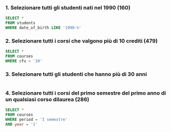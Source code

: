### 1. Selezionare tutti gli studenti nati nel 1990 (160)

```SQL
SELECT *
FROM students
WHERE date_of_birth LIKE '1990-%'
```

### 2. Selezionare tutti i corsi che valgono più di 10 crediti (479)

```SQL
SELECT * 
FROM courses
WHERE cfu > '10'
```

### 3. Selezionare tutti gli studenti che hanno più di 30 anni
```SQL

```

### 4. Selezionare tutti i corsi del primo semestre del primo anno di un qualsiasi corso dilaurea (286)

```SQL
SELECT * 
FROM courses
WHERE period = 'I semestre' 
AND year = '1'
```